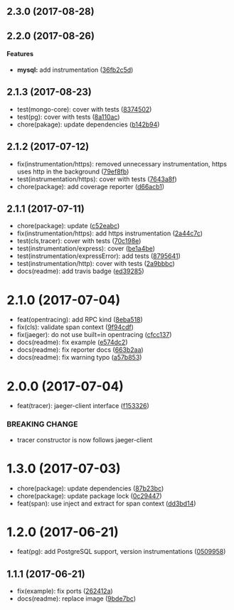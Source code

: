 <a name="2.3.0"></a>
## 2.3.0 (2017-08-28)


<a name="2.2.0"></a>
## 2.2.0 (2017-08-26)


#### Features

* **mysql:** add instrumentation ([36fb2c5d](git+https://github.com/RisingStack/jaeger-node.git/commit/36fb2c5d))


<a name="2.1.3"></a>
## 2.1.3 (2017-08-23)

* test(mongo-core): cover with tests ([8374502](https://github.com/RisingStack/jaeger-node/commit/8374502))
* test(pg): cover with tests ([8a110ac](https://github.com/RisingStack/jaeger-node/commit/8a110ac))
* chore(pakage): update dependencies ([b142b94](https://github.com/RisingStack/jaeger-node/commit/b142b94))



<a name="2.1.2"></a>
## 2.1.2 (2017-07-12)

* fix(instrumentation/https): removed unnecessary instrumentation, https uses http in the background ([79ef8fb](https://github.com/RisingStack/jaeger-node/commit/79ef8fb))
* test(instrumentation/https): cover with tests ([7643a8f](https://github.com/RisingStack/jaeger-node/commit/7643a8f))
* chore(package): add coverage reporter ([d66acb1](https://github.com/RisingStack/jaeger-node/commit/d66acb1))



<a name="2.1.1"></a>
## 2.1.1 (2017-07-11)

* chore(package): update ([c52eabc](https://github.com/RisingStack/jaeger-node/commit/c52eabc))
* fix(instrumentation/https): add https instrumentation ([2a44c7c](https://github.com/RisingStack/jaeger-node/commit/2a44c7c))
* test(cls,tracer): cover with tests ([70c198e](https://github.com/RisingStack/jaeger-node/commit/70c198e))
* test(instrumentation/express): cover ([be1a4be](https://github.com/RisingStack/jaeger-node/commit/be1a4be))
* test(instrumentation/expressError): add tests ([8795641](https://github.com/RisingStack/jaeger-node/commit/8795641))
* test(instrumentation/http): cover with tests ([2a9bbbc](https://github.com/RisingStack/jaeger-node/commit/2a9bbbc))
* docs(readme): add travis badge ([ed39285](https://github.com/RisingStack/jaeger-node/commit/ed39285))



<a name="2.1.0"></a>
# 2.1.0 (2017-07-04)

* feat(opentracing): add RPC kind ([8eba518](https://github.com/RisingStack/jaeger-node/commit/8eba518))
* fix(cls): validate span context ([9f94cdf](https://github.com/RisingStack/jaeger-node/commit/9f94cdf))
* fix(jaeger): do not use built=in opentracing ([cfcc137](https://github.com/RisingStack/jaeger-node/commit/cfcc137))
* docs(readme): fix example ([e574dc2](https://github.com/RisingStack/jaeger-node/commit/e574dc2))
* docs(readme): fix reporter docs ([663b2aa](https://github.com/RisingStack/jaeger-node/commit/663b2aa))
* docs(readme): fix warning typo ([a57b853](https://github.com/RisingStack/jaeger-node/commit/a57b853))



<a name="2.0.0"></a>
# 2.0.0 (2017-07-04)

* feat(tracer): jaeger-client interface ([f153326](https://github.com/RisingStack/jaeger-node/commit/f153326))


### BREAKING CHANGE

* tracer constructor is now follows jaeger-client


<a name="1.3.0"></a>
# 1.3.0 (2017-07-03)

* chore(package): update dependencies ([87b23bc](https://github.com/RisingStack/jaeger-node/commit/87b23bc))
* chore(package): update package lock ([0c29447](https://github.com/RisingStack/jaeger-node/commit/0c29447))
* feat(span): use inject and extract for span context ([dd3bd14](https://github.com/RisingStack/jaeger-node/commit/dd3bd14))



<a name="1.2.0"></a>
# 1.2.0 (2017-06-21)

* feat(pg): add PostgreSQL support, version instrumentations ([0509958](https://github.com/RisingStack/jaeger-node/commit/0509958))



<a name="1.1.1"></a>
## 1.1.1 (2017-06-21)

* fix(example): fix ports ([262412a](https://github.com/RisingStack/jaeger-node/commit/262412a))
* docs(readme): replace image ([9bde7bc](https://github.com/RisingStack/jaeger-node/commit/9bde7bc))



